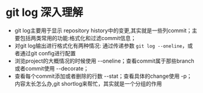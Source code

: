 # git log 深入理解

- git log主要用于显示 repository history中的变更,其实就是一些列commit；主要包括两类常用的功能:格式化和过滤commit信息；
- 对git log输出进行格式化有两种情况: 通过传递参数 `git log --oneline`，或者通过git config进行配置
- 浏览project的大概情况的时候使用 --oneline；查看commit属于那些branch或者commit使用 --decorate；
- 查看每个commit添加或者删除的行数 --stat；查看具体的change使用 -p；内容太长怎么办,git shortlog来帮忙，其实就是一个分组的作用